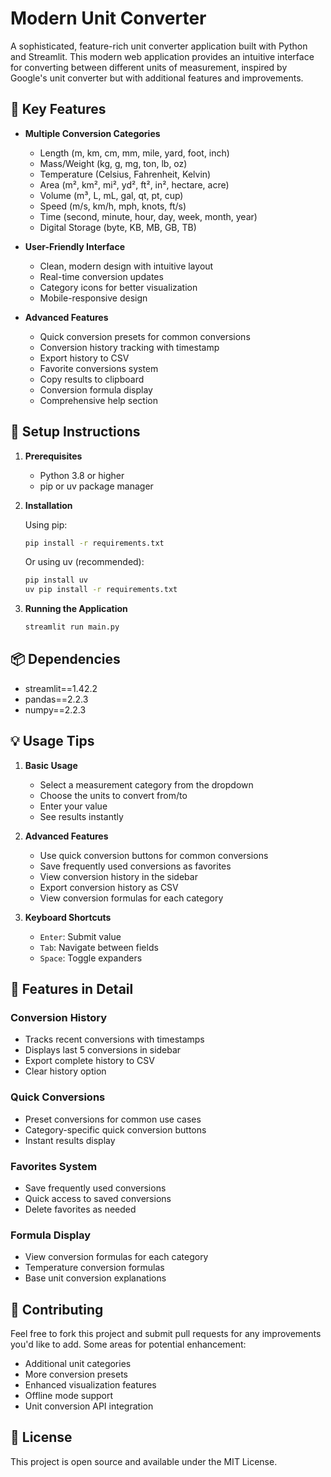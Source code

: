 # Modern Unit Converter

A sophisticated, feature-rich unit converter application built with Python and Streamlit. This modern web application provides an intuitive interface for converting between different units of measurement, inspired by Google's unit converter but with additional features and improvements.

## 🌟 Key Features

- **Multiple Conversion Categories**
  - Length (m, km, cm, mm, mile, yard, foot, inch)
  - Mass/Weight (kg, g, mg, ton, lb, oz)
  - Temperature (Celsius, Fahrenheit, Kelvin)
  - Area (m², km², mi², yd², ft², in², hectare, acre)
  - Volume (m³, L, mL, gal, qt, pt, cup)
  - Speed (m/s, km/h, mph, knots, ft/s)
  - Time (second, minute, hour, day, week, month, year)
  - Digital Storage (byte, KB, MB, GB, TB)

- **User-Friendly Interface**
  - Clean, modern design with intuitive layout
  - Real-time conversion updates
  - Category icons for better visualization
  - Mobile-responsive design

- **Advanced Features**
  - Quick conversion presets for common conversions
  - Conversion history tracking with timestamp
  - Export history to CSV
  - Favorite conversions system
  - Copy results to clipboard
  - Conversion formula display
  - Comprehensive help section

## 🚀 Setup Instructions

1. **Prerequisites**
   - Python 3.8 or higher
   - pip or uv package manager

2. **Installation**

   Using pip:
   ```bash
   pip install -r requirements.txt
   ```

   Or using uv (recommended):
   ```bash
   pip install uv
   uv pip install -r requirements.txt
   ```

3. **Running the Application**
   ```bash
   streamlit run main.py
   ```

## 📦 Dependencies

- streamlit==1.42.2
- pandas==2.2.3
- numpy==2.2.3

## 💡 Usage Tips

1. **Basic Usage**
   - Select a measurement category from the dropdown
   - Choose the units to convert from/to
   - Enter your value
   - See results instantly

2. **Advanced Features**
   - Use quick conversion buttons for common conversions
   - Save frequently used conversions as favorites
   - View conversion history in the sidebar
   - Export conversion history as CSV
   - View conversion formulas for each category

3. **Keyboard Shortcuts**
   - `Enter`: Submit value
   - `Tab`: Navigate between fields
   - `Space`: Toggle expanders

## 🔧 Features in Detail

### Conversion History
- Tracks recent conversions with timestamps
- Displays last 5 conversions in sidebar
- Export complete history to CSV
- Clear history option

### Quick Conversions
- Preset conversions for common use cases
- Category-specific quick conversion buttons
- Instant results display

### Favorites System
- Save frequently used conversions
- Quick access to saved conversions
- Delete favorites as needed

### Formula Display
- View conversion formulas for each category
- Temperature conversion formulas
- Base unit conversion explanations

## 🤝 Contributing

Feel free to fork this project and submit pull requests for any improvements you'd like to add. Some areas for potential enhancement:
- Additional unit categories
- More conversion presets
- Enhanced visualization features
- Offline mode support
- Unit conversion API integration

## 📄 License

This project is open source and available under the MIT License.
